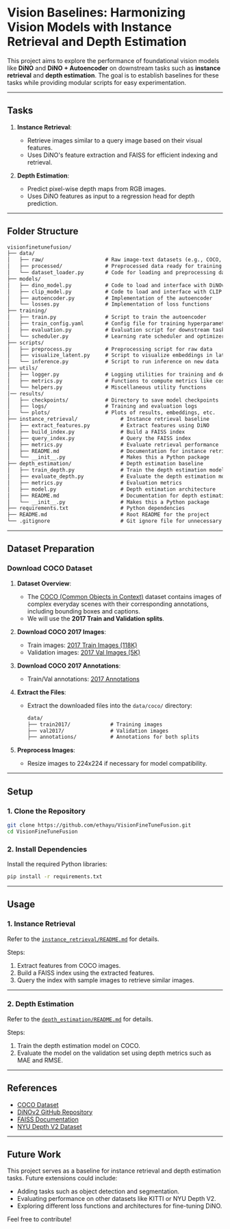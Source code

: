 # Vision Baselines: Harmonizing Vision Models with Instance Retrieval and Depth Estimation

This project aims to explore the performance of foundational vision models like **DiNO** and **DiNO + Autoencoder** on downstream tasks such as **instance retrieval** and **depth estimation**. The goal is to establish baselines for these tasks while providing modular scripts for easy experimentation.

---

## Tasks

1. **Instance Retrieval**:
   - Retrieve images similar to a query image based on their visual features.
   - Uses DiNO's feature extraction and FAISS for efficient indexing and retrieval.

2. **Depth Estimation**:
   - Predict pixel-wise depth maps from RGB images.
   - Uses DiNO features as input to a regression head for depth prediction.

---

## Folder Structure
```markdown
visionfinetunefusion/
├── data/
│   ├── raw/                    # Raw image-text datasets (e.g., COCO, LAION)
│   ├── processed/              # Preprocessed data ready for training
│   └── dataset_loader.py       # Code for loading and preprocessing datasets
├── models/
│   ├── dino_model.py           # Code to load and interface with DiNOv2
│   ├── clip_model.py           # Code to load and interface with CLIP
│   ├── autoencoder.py          # Implementation of the autoencoder
│   └── losses.py               # Implementation of loss functions
├── training/
│   ├── train.py                # Script to train the autoencoder
│   ├── train_config.yaml       # Config file for training hyperparameters
│   ├── evaluation.py           # Evaluation script for downstream tasks
│   └── scheduler.py            # Learning rate scheduler and optimizer setup
├── scripts/
│   ├── preprocess.py           # Preprocessing script for raw data
│   ├── visualize_latent.py     # Script to visualize embeddings in latent space
│   └── inference.py            # Script to run inference on new data
├── utils/
│   ├── logger.py               # Logging utilities for training and debugging
│   ├── metrics.py              # Functions to compute metrics like cosine similarity
│   └── helpers.py              # Miscellaneous utility functions
│── results/
│   ├── checkpoints/            # Directory to save model checkpoints
│   ├── logs/                   # Training and evaluation logs
│   └── plots/                  # Plots of results, embeddings, etc.
├── instance_retrieval/              # Instance retrieval baseline
│   ├── extract_features.py          # Extract features using DiNO
│   ├── build_index.py               # Build a FAISS index
│   ├── query_index.py               # Query the FAISS index
│   ├── metrics.py                   # Evaluate retrieval performance
│   ├── README.md                    # Documentation for instance retrieval
│   └── __init__.py                  # Makes this a Python package
├── depth_estimation/                # Depth estimation baseline
│   ├── train_depth.py               # Train the depth estimation model
│   ├── evaluate_depth.py            # Evaluate the depth estimation model
│   ├── metrics.py                   # Evaluation metrics
│   ├── model.py                     # Depth estimation architecture
│   ├── README.md                    # Documentation for depth estimation
│   └── __init__.py                  # Makes this a Python package
├── requirements.txt                 # Python dependencies
├── README.md                        # Root README for the project
└── .gitignore                       # Git ignore file for unnecessary files
```
---

## Dataset Preparation

### Download COCO Dataset

1. **Dataset Overview**:
   - The [COCO (Common Objects in Context)](https://cocodataset.org/) dataset contains images of complex everyday scenes with their corresponding annotations, including bounding boxes and captions.
   - We will use the **2017 Train and Validation splits**.

2. **Download COCO 2017 Images**:
   - Train images: [2017 Train Images (118K)](http://images.cocodataset.org/zips/train2017.zip)
   - Validation images: [2017 Val Images (5K)](http://images.cocodataset.org/zips/val2017.zip)

3. **Download COCO 2017 Annotations**:
   - Train/Val annotations: [2017 Annotations](http://images.cocodataset.org/annotations/annotations_trainval2017.zip)

4. **Extract the Files**:
   - Extract the downloaded files into the `data/coco/` directory:
     ```markdown
     data/
     ├── train2017/             # Training images
     ├── val2017/               # Validation images
     ├── annotations/           # Annotations for both splits
     ```

5. **Preprocess Images**:
   - Resize images to 224x224 if necessary for model compatibility.

---

## Setup

### 1. Clone the Repository
```bash
git clone https://github.com/ethayu/VisionFineTuneFusion.git
cd VisionFineTuneFusion
```

### 2. Install Dependencies
Install the required Python libraries:
```bash
pip install -r requirements.txt
```

---

## Usage

### 1. Instance Retrieval

Refer to the [`instance_retrieval/README.md`](./instance_retrieval/README.md) for details.

Steps:
1. Extract features from COCO images.
2. Build a FAISS index using the extracted features.
3. Query the index with sample images to retrieve similar images.

---

### 2. Depth Estimation

Refer to the [`depth_estimation/README.md`](./depth_estimation/README.md) for details.

Steps:
1. Train the depth estimation model on COCO.
2. Evaluate the model on the validation set using depth metrics such as MAE and RMSE.

---

## References

- [COCO Dataset](https://cocodataset.org/)
- [DiNOv2 GitHub Repository](https://github.com/facebookresearch/dinov2)
- [FAISS Documentation](https://github.com/facebookresearch/faiss)
- [NYU Depth V2 Dataset](https://cs.nyu.edu/~silberman/datasets/nyu_depth_v2.html)

---

## Future Work

This project serves as a baseline for instance retrieval and depth estimation tasks. Future extensions could include:
- Adding tasks such as object detection and segmentation.
- Evaluating performance on other datasets like KITTI or NYU Depth V2.
- Exploring different loss functions and architectures for fine-tuning DiNO.

Feel free to contribute!
